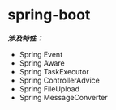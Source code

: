 # spring-boot

**_涉及特性：_**

- Spring Event
- Spring Aware
- Spring TaskExecutor
- Spring ControllerAdvice
- Spring FileUpload
- Spring MessageConverter